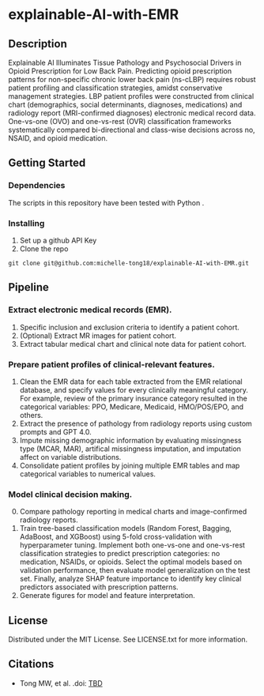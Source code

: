 # explainable-AI-with-EMR

## Description
Explainable AI Illuminates Tissue Pathology and Psychosocial Drivers in Opioid Prescription for Low Back Pain. Predicting opioid prescription patterns for non-specific chronic lower back pain (ns-cLBP) requires robust patient profiling and classification strategies, amidst conservative management strategies. LBP patient profiles were constructed from clinical chart (demographics, social determinants, diagnoses, medications) and radiology report (MRI-confirmed diagnoses) electronic medical record data. One-vs-one (OVO) and one-vs-rest (OVR) classification frameworks systematically compared bi-directional and class-wise decisions across no, NSAID, and opioid medication. 

## Getting Started

### Dependencies
The scripts in this repository have been tested with Python .


### Installing
1. Set up a github API Key
2. Clone the repo
```
git clone git@github.com:michelle-tong18/explainable-AI-with-EMR.git
```

## Pipeline

### Extract electronic medical records (EMR). 
1. Specific inclusion and exclusion criteria to identify a patient cohort. 
2. (Optional) Extract MR images for patient cohort.
3. Extract tabular medical chart and clinical note data for patient cohort.

### Prepare patient profiles of clinical-relevant features.
1. Clean the EMR data for each table extracted from the EMR relational database, and specify values for every clinically meaningful category. For example, review of the primary insurance category resulted in the categorical variables: PPO, Medicare, Medicaid, HMO/POS/EPO, and others.
1. Extract the presence of pathology from radiology reports using custom prompts and GPT 4.0.
2. Impute missing demographic information by evaluating missingness type (MCAR, MAR), artifical missingness imputation, and imputation affect on variable distributions.
3. Consolidate patient profiles by joining multiple EMR tables and map categorical variables to numerical values.

### Model clinical decision making.
0. Compare pathology reporting in medical charts and image-confirmed radiology reports.
1. Train tree-based classification models (Random Forest, Bagging, AdaBoost, and XGBoost) using 5-fold cross-validation with hyperparameter tuning. Implement both one-vs-one and one-vs-rest classification strategies to predict prescription categories: no medication, NSAIDs, or opioids. Select the optimal models based on validation performance, then evaluate model generalization on the test set. Finally, analyze SHAP feature importance to identify key clinical predictors associated with prescription patterns.
2. Generate figures for model and feature interpretation.

## License
Distributed under the MIT License. See LICENSE.txt for more information.

## Citations
* Tong MW, et al. .doi: [TBD](TBD)
